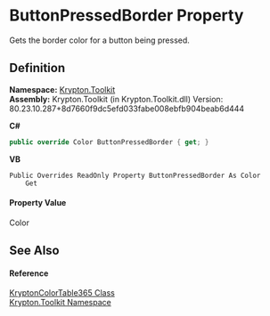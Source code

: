 # ButtonPressedBorder Property


Gets the border color for a button being pressed.



## Definition
**Namespace:** <a href="79d2eac2-21f4-54ff-7552-b20c33c30600.md">Krypton.Toolkit</a>  
**Assembly:** Krypton.Toolkit (in Krypton.Toolkit.dll) Version: 80.23.10.287+8d7660f9dc5efd033fabe008ebfb904beab6d444

**C#**
``` C#
public override Color ButtonPressedBorder { get; }
```
**VB**
``` VB
Public Overrides ReadOnly Property ButtonPressedBorder As Color
	Get
```



#### Property Value
Color

## See Also


#### Reference
<a href="7ca5c002-d169-8f60-2328-501350d97540.md">KryptonColorTable365 Class</a>  
<a href="79d2eac2-21f4-54ff-7552-b20c33c30600.md">Krypton.Toolkit Namespace</a>  
